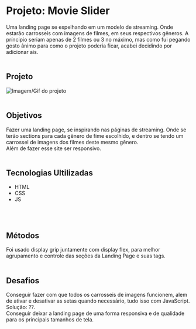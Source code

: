 # Projeto: Movie Slider
Uma landing page se espelhando em um modelo de streaming.
Onde estarão carrosseis com imagens de filmes, em seus respectivos gêneros.
A príncipio seriam apenas de 2 filmes ou 3 no máximo, mas como fui pegando gosto ânimo para como o projeto poderia ficar, acabei decidindo por adicionar ais. 
<br>
<br>

## Projeto
<img src='' alt="Imagem/Gif do projeto">
<br>
<br>

## Objetivos
Fazer uma landing page, se inspirando nas páginas de streaming. Onde se terão sections para cada gênero de fime escolhido, e dentro se tendo um carrossel de imagens dos filmes deste mesmo gênero. <br> 
Além de fazer esse site ser responsivo.
<br>
<br>

## Tecnologias Ultilizadas
- HTML
- CSS
- JS
<br>
<br>

## Métodos
Foi usado display grip juntamente com display flex, para melhor agrupamento e controle das seções da Landing Page e suas tags.
<br>
<br>

## Desafios
Conseguir fazer com que todos os carrosseis de imagens funcionem, alem de ativar e desativar as setas quando necessário, tudo isso com JavaScript. <br>
Solução: ??. <br>
Conseguir deixar a landing page de uma forma responsiva e de qualidade para os principais tamanhos de tela.
